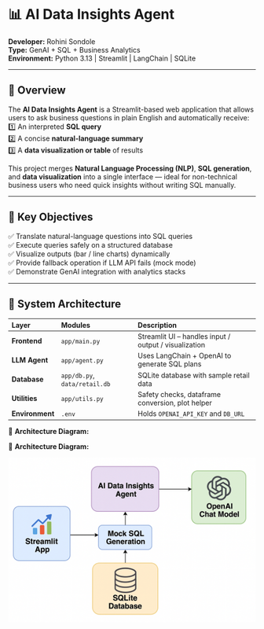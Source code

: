 # 📊 AI Data Insights Agent  

**Developer:** Rohini Sondole  
**Type:** GenAI + SQL + Business Analytics  
**Environment:** Python 3.13 | Streamlit | LangChain | SQLite  

---

## 🧠 Overview  

The **AI Data Insights Agent** is a Streamlit-based web application that allows users to ask business questions in plain English and automatically receive:  
1️⃣ An interpreted **SQL query**  
2️⃣ A concise **natural-language summary**  
3️⃣ A **data visualization or table** of results  

This project merges **Natural Language Processing (NLP)**, **SQL generation**, and **data visualization** into a single interface — ideal for non-technical business users who need quick insights without writing SQL manually.  

---

## 🎯 Key Objectives  

✅ Translate natural-language questions into SQL queries  
✅ Execute queries safely on a structured database  
✅ Visualize outputs (bar / line charts) dynamically  
✅ Provide fallback operation if LLM API fails (mock mode)  
✅ Demonstrate GenAI integration with analytics stacks  

---

## 🧩 System Architecture  

| Layer | Modules | Description |
|:------|:---------|:------------|
| **Frontend** | `app/main.py` | Streamlit UI – handles input / output / visualization |
| **LLM Agent** | `app/agent.py` | Uses LangChain + OpenAI to generate SQL plans |
| **Database** | `app/db.py`, `data/retail.db` | SQLite database with sample retail data |
| **Utilities** | `app/utils.py` | Safety checks, dataframe conversion, plot helper |
| **Environment** | `.env` | Holds `OPENAI_API_KEY` and `DB_URL` |

📌 **Architecture Diagram:**  

📌 **Architecture Diagram:**

![Architecture](architecture.png)

